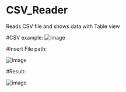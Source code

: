 # CSV_Reader

Reads CSV file and shows data with Table view

#CSV example:
![image](https://user-images.githubusercontent.com/98716830/212400591-e428b0e2-083f-46ab-ada6-1b3a3bdd909f.png)


#Insert File path:

![image](https://user-images.githubusercontent.com/98716830/212400916-93d60071-84c6-4981-8b69-1077cbeb002d.png)


#Result:

![image](https://user-images.githubusercontent.com/98716830/212401002-3c691f6f-6222-4fc7-8faa-26c508b9f28d.png)
